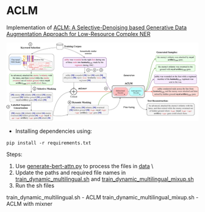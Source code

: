 # ACLM

Implementation of [ACLM: A Selective-Denoising based Generative Data Augmentation Approach for Low-Resource Complex NER](https://arxiv.org/abs/2306.00928)

![Proposed Methodology](./assets/diagram.jpg)

* Installing dependencies using:
```
pip install -r requirements.txt
```

Steps:

1. Use [generate-bert-attn.py](./code/generate-bert-attn.py) to process the files in [data](./data/) \\
2. Update the paths and required file names in [train_dynamic_multilingual.sh](./code/train_dynamic_multilingual.sh) and [train_dynamic_multilingual_mixup.sh](./code/train_dynamic_multilingual_mixup.sh)
3. Run the sh files

train_dynamic_multilingual.sh - ACLM
train_dynamic_multilingual_mixup.sh - ACLM with mixner